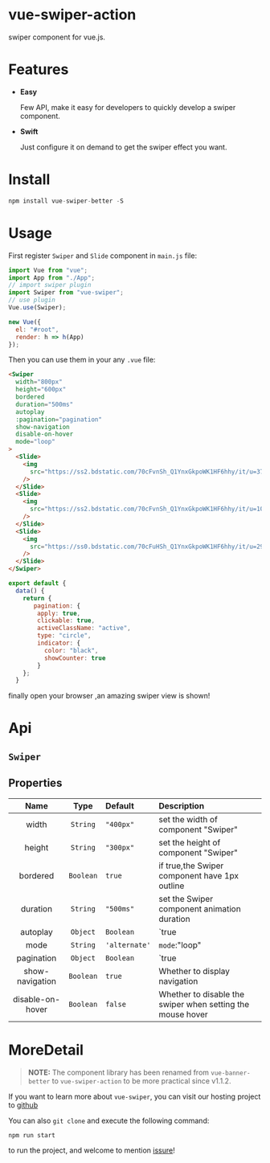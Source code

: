 # vue-swiper-action

swiper component for vue.js.

# Features

- <b>Easy</b>

  Few API, make it easy for developers to quickly develop a swiper component.

- <b>Swift</b>

  Just configure it on demand to get the swiper effect you want.

# Install

```javascript
npm install vue-swiper-better -S
```

# Usage

First register `Swiper` and `Slide` component in `main.js` file:

```javascript
import Vue from "vue";
import App from "./App";
// import swiper plugin
import Swiper from "vue-swiper";
// use plugin
Vue.use(Swiper);

new Vue({
  el: "#root",
  render: h => h(App)
});
```

Then you can use them in your any `.vue` file:

```html
<Swiper
  width="800px"
  height="600px"
  bordered
  duration="500ms"
  autoplay
  :pagination="pagination"
  show-navigation
  disable-on-hover
  mode="loop"
>
  <Slide>
    <img
      src="https://ss2.bdstatic.com/70cFvnSh_Q1YnxGkpoWK1HF6hhy/it/u=3750211471,3151515749&fm=26&gp=0.jpg"
    />
  </Slide>
  <Slide>
    <img
      src="https://ss2.bdstatic.com/70cFvnSh_Q1YnxGkpoWK1HF6hhy/it/u=1085446177,1382949253&fm=26&gp=0.jpg"
    />
  </Slide>
  <Slide>
    <img
      src="https://ss0.bdstatic.com/70cFuHSh_Q1YnxGkpoWK1HF6hhy/it/u=297838807,2854555713&fm=26&gp=0.jpg"
    />
  </Slide>
</Swiper>
```

```javascript
export default {
  data() {
    return {
       pagination: {
        apply: true,
        clickable: true,
        activeClassName: "active",
        type: "circle",
        indicator: {
          color: "black",
          showCounter: true
        }
    };
  }
```

finally open your browser ,an amazing swiper view is shown!

# Api

## `Swiper`

## Properties

|       Name       |   Type    | Default       | Description                                                                                                                                                                          |
| :--------------: | :-------: | :------------ | :----------------------------------------------------------------------------------------------------------------------------------------------------------------------------------- |
|      width       | `String`  | `"400px"`     | set the width of component "Swiper"                                                                                                                                                  |
|      height      | `String`  | `"300px"`     | set the height of component "Swiper"                                                                                                                                                 |
|     bordered     | `Boolean` | `true`        | if true,the Swiper component have 1px outline                                                                                                                                        |
|     duration     | `String`  | `"500ms"`     | set the Swiper component animation duration                                                                                                                                          |
|     autoplay     | `Object`  | `Boolean`     | `true|false|{ interval: 3000, apply: true }`                                                                                                                                         | Set whether to play automatically : { `interval`:Set the motion interval, `apply`:Set whether to enable autoplay } |
|       mode       | `String`  | `'alternate'` | `mode`:"loop"                                                                                                                                                                        | "alternate" Set the sport mode |
|    pagination    | `Object`  | `Boolean`     | `true|false|{ apply: true, align: "center", clickable: true, activeClassName: "active", type: "square", indicator: { bgColor: "transparent", color: "black", showCounter: false } }` | Set pagination style :{ `apply`:Whether to enable pagination,`align`:"start" | "center" | "end" Set the pager position,`clickable`:"Set whether the pager can be clicked",`activeClassName`:set the active indicator className,`type`:"bar"\|"square"\|"circle" set the shape of indicators,`bgColor`:set the backgoundColor of indicators,`color`:set the inner counter fontColor when set `showCounter` value to `true`,`showCounter`:Whether to display the count} |
| show-navigation  | `Boolean` | `true`        | Whether to display navigation                                                                                                                                                        |
| disable-on-hover | `Boolean` | `false`       | Whether to disable the swiper when setting the mouse hover                                                                                                                           |

# MoreDetail

> **NOTE:** The component library has been renamed from `vue-banner-better` to `vue-swiper-action` to be more practical since v1.1.2.

If you want to learn more about `vue-swiper`, you can visit our hosting project to [github](https://github.com/Vinsurs/vue-banner-better)

You can also `git clone` and execute the following command:

```javascript
npm run start
```

to run the project, and welcome to mention [issure](https://github.com/Vinsurs/vue-banner-better/issues)!
